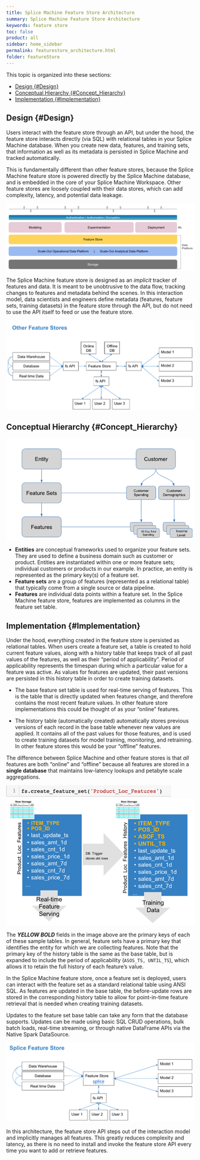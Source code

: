```yaml
---
title: Splice Machine Feature Store Architecture
summary: Splice Machine Feature Store Architecture
keywords: feature store
toc: false
product: all
sidebar: home_sidebar
permalink: featurestore_architecture.html
folder: FeatureStore
---
```

<section>
<div class="TopicContent" data-swiftype-index="true" markdown="1">

This topic is organized into these sections:

- [Design  {#Design}](#design--design)
- [Conceptual Hierarchy {#Concept_Hierarchy}](#conceptual-hierarchy-concept_hierarchy)
- [Implementation {#Implementation}](#implementation-implementation)

# Design  {#Design}
Users interact with the feature store through an API, but under the hood, the feature store interacts directly (via SQL) with relational tables in your Splice Machine database. When you create new data, features, and training sets, that information as well as its metadata is persisted in Splice Machine and tracked automatically.

This is fundamentally different than other feature stores, because the Splice Machine feature store is powered directly by the Splice Machine database, and is embedded in the core of your Splice Machine Workspace. Other feature stores are loosely coupled with their data stores, which can add complexity, latency, and potential data leakage.

<img class='indentedTightSpacing' src='images/overall_architecture.png'>

The Splice Machine feature store is designed as an *implicit* tracker of features and data. It is meant to be unobtrusive to the data flow, tracking changes to features and metadata behind the scenes. In this interaction model, data scientists and engineers define metadata (features, feature sets, training datasets) in the feature store through the API, but do not need to use the API itself to feed or use the feature store.

<img class='indentedTightSpacing' src='images/splice_FS.png'>

# Conceptual Hierarchy {#Concept_Hierarchy}

<img class='indentedTightSpacing' src='images/concept_hierarchy.png'>

* **Entities** are conceptual frameworks used to organize your feature sets. They are used to define a business domain such as customer or product. Entities are instantiated  within one or more feature sets; individual customers or products in our example. In practice, an entity is represented as the primary key(s) of a feature set.
* **Feature sets** are a group of features (represented as a relational table) that typically come from a single source or data pipeline.
* **Features** are individual data points within a feature set. In the Splice Machine feature store, features are implemented as columns in the feature set table.

# Implementation {#Implementation}
Under the hood, everything created in the feature store is persisted as relational tables. When users create a feature set, a table is created to hold current feature values, along with a history table that keeps track of all past values of the features, as well as their “period of applicability”. Period of applicability represents the timespan during which a particular value for a feature was active. As values for features are updated, their past versions are persisted in this history table in order to create training datasets.

* The base feature set table is used for real-time serving of features. This is the table that is directly updated when features change, and therefore contains the most recent feature values. In other feature store implementations this could be thought of as your “online” features.

* The history table (automatically created) automatically stores previous versions of each record in the base table whenever new values are applied. It contains all of the past values for those features, and is used to create training datasets for model training, monitoring, and retraining. In other feature stores this would be your “offline” features.

The difference between Splice Machine and other feature stores is that *all* features are  both “online” and “offline” because all features are stored in a **single database** that maintains low-latency lookups and petabyte scale aggregations.

<img class='indentedTightSpacing' src='images/create_fs.png'>

<img class='indentedTightSpacing' src='images/fs_tables.png'>

The ***YELLOW BOLD*** fields in the image above are the primary keys of each of these sample tables. In general, feature sets have a primary key that identifies the entity for which we are collecting features. Note that the primary key of the history table is the same as the base table, but is expanded to include the period of applicability (```ASOS_TS, UNTIL_TS```), which allows it to retain the full history of each feature’s value.

In the Splice Machine feature store, once a feature set is deployed, users can interact with the feature set as a standard relational table using ANSI SQL. As features are updated in the base table, the before-update rows are stored in the corresponding history table to allow for point-in-time feature retrieval that is needed when creating training datasets.

Updates to the feature set base table can take any form that the database supports. Updates can be made using basic SQL CRUD operations, bulk batch loads, real-time streaming, or through native DataFrame APIs via the Native Spark DataSource.

<img class='indentedTightSpacing' src='images/fs_structure.png'>

In this architecture, the feature store API steps out of the interaction model and implicitly manages all features. This greatly reduces complexity and latency, as there is no need to install and invoke the feature store API every time you want to add or retrieve features.


</div>
</section>
